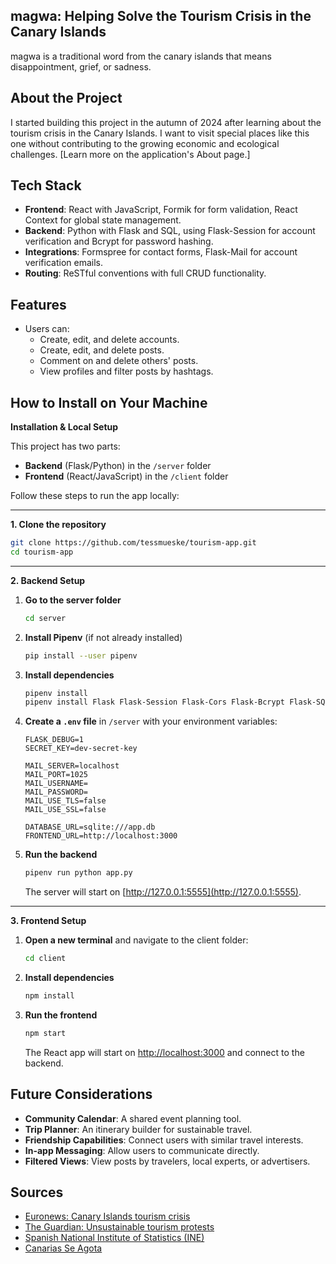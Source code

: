 ## magwa: Helping Solve the Tourism Crisis in the Canary Islands 
magwa is a traditional word from the canary islands that means disappointment, grief, or sadness.

## About the Project
I started building this project in the autumn of 2024 after learning about the tourism crisis in the Canary Islands. I want to visit special places like this one without contributing to the growing economic and ecological challenges. [Learn more on the application's About page.]

## Tech Stack
- **Frontend**: React with JavaScript, Formik for form validation, React Context for global state management.
- **Backend**: Python with Flask and SQL, using Flask-Session for account verification and Bcrypt for password hashing.
- **Integrations**: Formspree for contact forms, Flask-Mail for account verification emails.
- **Routing**: ReSTful conventions with full CRUD functionality.

## Features
- Users can:
  - Create, edit, and delete accounts.
  - Create, edit, and delete posts.
  - Comment on and delete others' posts.
  - View profiles and filter posts by hashtags.

## How to Install on Your Machine
**Installation & Local Setup**

This project has two parts:

* **Backend** (Flask/Python) in the `/server` folder
* **Frontend** (React/JavaScript) in the `/client` folder

Follow these steps to run the app locally:

---

**1. Clone the repository**

```bash
git clone https://github.com/tessmueske/tourism-app.git
cd tourism-app
```

---

**2. Backend Setup**

1. **Go to the server folder**

   ```bash
   cd server
   ```

2. **Install Pipenv** (if not already installed)

   ```bash
   pip install --user pipenv
   ```

3. **Install dependencies**

   ```bash
   pipenv install
   pipenv install Flask Flask-Session Flask-Cors Flask-Bcrypt Flask-SQLAlchemy python-dotenv psycopg2-binary Flask-Mail
   ```

4. **Create a `.env` file** in `/server` with your environment variables:

   ```env
   FLASK_DEBUG=1
   SECRET_KEY=dev-secret-key

   MAIL_SERVER=localhost
   MAIL_PORT=1025
   MAIL_USERNAME=
   MAIL_PASSWORD=
   MAIL_USE_TLS=false
   MAIL_USE_SSL=false

   DATABASE_URL=sqlite:///app.db
   FRONTEND_URL=http://localhost:3000
   ```

5. **Run the backend**

   ```bash
   pipenv run python app.py
   ```

   The server will start on [http://127.0.0.1:5555](http://127.0.0.1:5555).

---

**3. Frontend Setup**

1. **Open a new terminal** and navigate to the client folder:

   ```bash
   cd client
   ```

2. **Install dependencies**

   ```bash
   npm install
   ```

3. **Run the frontend**

   ```bash
   npm start
   ```

   The React app will start on [http://localhost:3000](http://localhost:3000) and connect to the backend.


## Future Considerations
- **Community Calendar**: A shared event planning tool.  
- **Trip Planner**: An itinerary builder for sustainable travel.  
- **Friendship Capabilities**: Connect users with similar travel interests.  
- **In-app Messaging**: Allow users to communicate directly.  
- **Filtered Views**: View posts by travelers, local experts, or advertisers.

## Sources
- [Euronews: Canary Islands tourism crisis](https://www.euronews.com/my-europe/2024/10/20/thousands-protest-against-over-tourism-in-canary-islands)
- [The Guardian: Unsustainable tourism protests](https://www.theguardian.com/world/2024/apr/20/thousands-protest-canary-islands-unsustainable-tourism)
- [Spanish National Institute of Statistics (INE)](https://www.ine.es/dyngs/Prensa/es/ECV2023.htm)
- [Canarias Se Agota](https://canariaseagota.com/)


